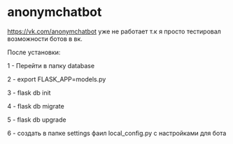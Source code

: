 # anonymchatbot
https://vk.com/anonymchatbot уже не работает т.к я просто тестировал возможности ботов в вк.

После установки:

1 - Перейти в папку database

2 - export FLASK_APP=models.py

3 - flask db init

4 - flask db migrate

5 - flask db upgrade

6 - создать в папке settings фаил local_config.py с настройками для бота
